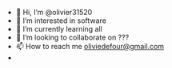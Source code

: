 - 👋 Hi, I’m @olivier31520
- 👀 I’m interested in software
- 🌱 I’m currently learning all
- 💞️ I’m looking to collaborate on ???
- 📫 How to reach me oliviedefour@gmail.com
- 

<!---
olivier31520/olivier31520 is a ✨ special ✨ repository because its `README.md` (this file) appears on your GitHub profile.
You can click the Preview link to take a look at your changes.
--->
